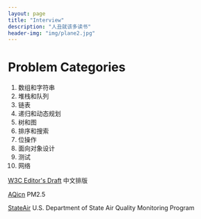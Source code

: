 ```yaml
---
layout: page
title: "Interview"
description: "人丑就该多读书"
header-img: "img/plane2.jpg"
---
```




# Problem Categories 
1. 数组和字符串
2. 堆栈和队列
3. 链表
4. 递归和动态规划
5. 树和图
6. 排序和搜索
7. 位操作
8. 面向对象设计
9. 测试
10. 网络


[W3C Editor's Draft](http://w3c.github.io/clreq/#glyphs_sizes_and_positions_in_character_faces_of_punctuation_marks) 中文排版  

[AQicn](http://aqicn.org/city/) PM2.5

[StateAir](http://stateair.net/) U.S. Department of State Air Quality Monitoring Program

